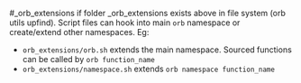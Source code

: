 #_orb_extensions
if folder _orb_extensions exists above in file system (orb utils upfind). Script files can hook into main `orb` namespace or create/extend other namespaces. Eg:

- `orb_extensions/orb.sh` extends the main namespace. Sourced functions can be called by `orb function_name`
- `orb_extensions/namespace.sh` extends `orb namespace function_name`
